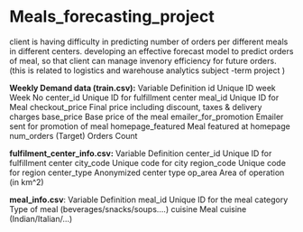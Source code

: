 # Meals_forecasting_project

client is having difficulty in predicting number of orders per different meals in different centers. 
developing an effective forecast model to predict orders of meal, so that client can manage invenory efficiency for future orders.
 (this is related to logistics and warehouse analytics subject -term project )


**Weekly Demand data (train.csv):**
Variable	Definition
id	Unique ID
week	Week No
center_id	Unique ID for fulfillment center
meal_id	Unique ID for Meal
checkout_price	Final price including discount, taxes & delivery charges
base_price	Base price of the meal
emailer_for_promotion	Emailer sent for promotion of meal
homepage_featured	Meal featured at homepage
num_orders	(Target) Orders Count





**fulfilment_center_info.csv:**
Variable	Definition
center_id	Unique ID for fulfillment center
city_code	Unique code for city
region_code	Unique code for region
center_type	Anonymized center type
op_area	Area of operation (in km^2)


**meal_info.csv**:
Variable	Definition
meal_id	Unique ID for the meal
category	Type of meal (beverages/snacks/soups….)
cuisine	Meal cuisine (Indian/Italian/…)
